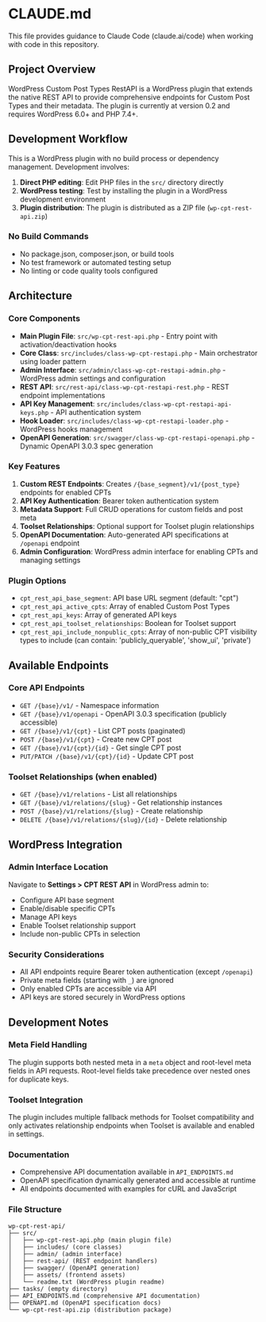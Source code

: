 # CLAUDE.md

This file provides guidance to Claude Code (claude.ai/code) when working with code in this repository.

## Project Overview

WordPress Custom Post Types RestAPI is a WordPress plugin that extends the native REST API to provide comprehensive endpoints for Custom Post Types and their metadata. The plugin is currently at version 0.2 and requires WordPress 6.0+ and PHP 7.4+.

## Development Workflow

This is a WordPress plugin with no build process or dependency management. Development involves:

1. **Direct PHP editing**: Edit PHP files in the `src/` directory directly
2. **WordPress testing**: Test by installing the plugin in a WordPress development environment
3. **Plugin distribution**: The plugin is distributed as a ZIP file (`wp-cpt-rest-api.zip`)

### No Build Commands
- No package.json, composer.json, or build tools
- No test framework or automated testing setup
- No linting or code quality tools configured

## Architecture

### Core Components

- **Main Plugin File**: `src/wp-cpt-rest-api.php` - Entry point with activation/deactivation hooks
- **Core Class**: `src/includes/class-wp-cpt-restapi.php` - Main orchestrator using loader pattern
- **Admin Interface**: `src/admin/class-wp-cpt-restapi-admin.php` - WordPress admin settings and configuration
- **REST API**: `src/rest-api/class-wp-cpt-restapi-rest.php` - REST endpoint implementations
- **API Key Management**: `src/includes/class-wp-cpt-restapi-api-keys.php` - API authentication system
- **Hook Loader**: `src/includes/class-wp-cpt-restapi-loader.php` - WordPress hooks management
- **OpenAPI Generation**: `src/swagger/class-wp-cpt-restapi-openapi.php` - Dynamic OpenAPI 3.0.3 spec generation

### Key Features

1. **Custom REST Endpoints**: Creates `/{base_segment}/v1/{post_type}` endpoints for enabled CPTs
2. **API Key Authentication**: Bearer token authentication system
3. **Metadata Support**: Full CRUD operations for custom fields and post meta
4. **Toolset Relationships**: Optional support for Toolset plugin relationships
5. **OpenAPI Documentation**: Auto-generated API specifications at `/openapi` endpoint
6. **Admin Configuration**: WordPress admin interface for enabling CPTs and managing settings

### Plugin Options

- `cpt_rest_api_base_segment`: API base URL segment (default: "cpt")
- `cpt_rest_api_active_cpts`: Array of enabled Custom Post Types
- `cpt_rest_api_keys`: Array of generated API keys
- `cpt_rest_api_toolset_relationships`: Boolean for Toolset support
- `cpt_rest_api_include_nonpublic_cpts`: Array of non-public CPT visibility types to include (can contain: 'publicly_queryable', 'show_ui', 'private')

## Available Endpoints

### Core API Endpoints
- `GET /{base}/v1/` - Namespace information
- `GET /{base}/v1/openapi` - OpenAPI 3.0.3 specification (publicly accessible)
- `GET /{base}/v1/{cpt}` - List CPT posts (paginated)
- `POST /{base}/v1/{cpt}` - Create new CPT post
- `GET /{base}/v1/{cpt}/{id}` - Get single CPT post
- `PUT/PATCH /{base}/v1/{cpt}/{id}` - Update CPT post

### Toolset Relationships (when enabled)
- `GET /{base}/v1/relations` - List all relationships
- `GET /{base}/v1/relations/{slug}` - Get relationship instances
- `POST /{base}/v1/relations/{slug}` - Create relationship
- `DELETE /{base}/v1/relations/{slug}/{id}` - Delete relationship

## WordPress Integration

### Admin Interface Location
Navigate to **Settings > CPT REST API** in WordPress admin to:
- Configure API base segment
- Enable/disable specific CPTs
- Manage API keys
- Enable Toolset relationship support
- Include non-public CPTs in selection

### Security Considerations
- All API endpoints require Bearer token authentication (except `/openapi`)
- Private meta fields (starting with `_`) are ignored
- Only enabled CPTs are accessible via API
- API keys are stored securely in WordPress options

## Development Notes

### Meta Field Handling
The plugin supports both nested meta in a `meta` object and root-level meta fields in API requests. Root-level fields take precedence over nested ones for duplicate keys.

### Toolset Integration
The plugin includes multiple fallback methods for Toolset compatibility and only activates relationship endpoints when Toolset is available and enabled in settings.

### Documentation
- Comprehensive API documentation available in `API_ENDPOINTS.md`
- OpenAPI specification dynamically generated and accessible at runtime
- All endpoints documented with examples for cURL and JavaScript

### File Structure
```
wp-cpt-rest-api/
├── src/
│   ├── wp-cpt-rest-api.php (main plugin file)
│   ├── includes/ (core classes)
│   ├── admin/ (admin interface)
│   ├── rest-api/ (REST endpoint handlers)
│   ├── swagger/ (OpenAPI generation)
│   ├── assets/ (frontend assets)
│   └── readme.txt (WordPress plugin readme)
├── tasks/ (empty directory)
├── API_ENDPOINTS.md (comprehensive API documentation)
├── OPENAPI.md (OpenAPI specification docs)
└── wp-cpt-rest-api.zip (distribution package)
```